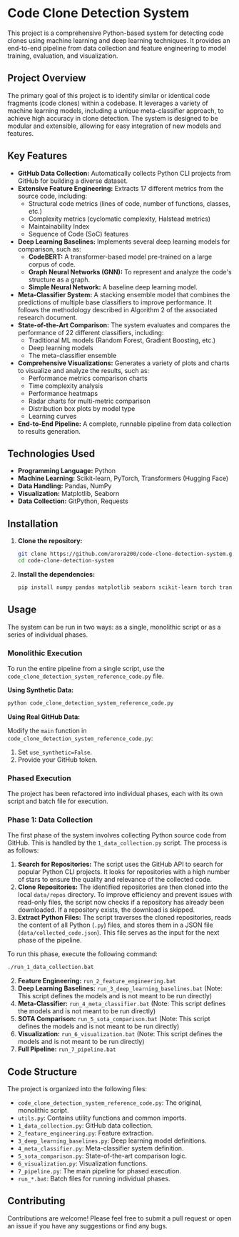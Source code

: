# Code Clone Detection System

This project is a comprehensive Python-based system for detecting code clones using machine learning and deep learning techniques. It provides an end-to-end pipeline from data collection and feature engineering to model training, evaluation, and visualization.

## Project Overview

The primary goal of this project is to identify similar or identical code fragments (code clones) within a codebase. It leverages a variety of machine learning models, including a unique meta-classifier approach, to achieve high accuracy in clone detection. The system is designed to be modular and extensible, allowing for easy integration of new models and features.

## Key Features

*   **GitHub Data Collection:** Automatically collects Python CLI projects from GitHub for building a diverse dataset.
*   **Extensive Feature Engineering:** Extracts 17 different metrics from the source code, including:
    *   Structural code metrics (lines of code, number of functions, classes, etc.)
    *   Complexity metrics (cyclomatic complexity, Halstead metrics)
    *   Maintainability Index
    *   Sequence of Code (SoC) features
*   **Deep Learning Baselines:** Implements several deep learning models for comparison, such as:
    *   **CodeBERT:** A transformer-based model pre-trained on a large corpus of code.
    *   **Graph Neural Networks (GNN):** To represent and analyze the code's structure as a graph.
    *   **Simple Neural Network:** A baseline deep learning model.
*   **Meta-Classifier System:** A stacking ensemble model that combines the predictions of multiple base classifiers to improve performance. It follows the methodology described in Algorithm 2 of the associated research document.
*   **State-of-the-Art Comparison:** The system evaluates and compares the performance of 22 different classifiers, including:
    *   Traditional ML models (Random Forest, Gradient Boosting, etc.)
    *   Deep learning models
    *   The meta-classifier ensemble
*   **Comprehensive Visualizations:** Generates a variety of plots and charts to visualize and analyze the results, such as:
    *   Performance metrics comparison charts
    *   Time complexity analysis
    *   Performance heatmaps
    *   Radar charts for multi-metric comparison
    *   Distribution box plots by model type
    *   Learning curves
*   **End-to-End Pipeline:** A complete, runnable pipeline from data collection to results generation.

## Technologies Used

*   **Programming Language:** Python
*   **Machine Learning:** Scikit-learn, PyTorch, Transformers (Hugging Face)
*   **Data Handling:** Pandas, NumPy
*   **Visualization:** Matplotlib, Seaborn
*   **Data Collection:** GitPython, Requests

## Installation

1.  **Clone the repository:**
    ```bash
    git clone https://github.com/arora200/code-clone-detection-system.git
    cd code-clone-detection-system
    ```

2.  **Install the dependencies:**
    ```bash
    pip install numpy pandas matplotlib seaborn scikit-learn torch transformers gitpython requests lightgbm torch-geometric
    ```

## Usage

The system can be run in two ways: as a single, monolithic script or as a series of individual phases.

### Monolithic Execution

To run the entire pipeline from a single script, use the `code_clone_detection_system_reference_code.py` file.

**Using Synthetic Data:**

```bash
python code_clone_detection_system_reference_code.py
```

**Using Real GitHub Data:**

Modify the `main` function in `code_clone_detection_system_reference_code.py`:

1.  Set `use_synthetic=False`.
2.  Provide your GitHub token.

### Phased Execution

The project has been refactored into individual phases, each with its own script and batch file for execution.

### Phase 1: Data Collection

The first phase of the system involves collecting Python source code from GitHub. This is handled by the `1_data_collection.py` script. The process is as follows:

1.  **Search for Repositories:** The script uses the GitHub API to search for popular Python CLI projects. It looks for repositories with a high number of stars to ensure the quality and relevance of the collected code.
2.  **Clone Repositories:** The identified repositories are then cloned into the local `data/repos` directory. To improve efficiency and prevent issues with read-only files, the script now checks if a repository has already been downloaded. If a repository exists, the download is skipped.
3.  **Extract Python Files:** The script traverses the cloned repositories, reads the content of all Python (`.py`) files, and stores them in a JSON file (`data/collected_code.json`). This file serves as the input for the next phase of the pipeline.

To run this phase, execute the following command:

```bash
./run_1_data_collection.bat
```

2.  **Feature Engineering:** `run_2_feature_engineering.bat`
3.  **Deep Learning Baselines:** `run_3_deep_learning_baselines.bat` (Note: This script defines the models and is not meant to be run directly)
4.  **Meta-Classifier:** `run_4_meta_classifier.bat` (Note: This script defines the models and is not meant to be run directly)
5.  **SOTA Comparison:** `run_5_sota_comparison.bat` (Note: This script defines the models and is not meant to be run directly)
6.  **Visualization:** `run_6_visualization.bat` (Note: This script defines the models and is not meant to be run directly)
7.  **Full Pipeline:** `run_7_pipeline.bat`

## Code Structure

The project is organized into the following files:

*   `code_clone_detection_system_reference_code.py`: The original, monolithic script.
*   `utils.py`: Contains utility functions and common imports.
*   `1_data_collection.py`: GitHub data collection.
*   `2_feature_engineering.py`: Feature extraction.
*   `3_deep_learning_baselines.py`: Deep learning model definitions.
*   `4_meta_classifier.py`: Meta-classifier system definition.
*   `5_sota_comparison.py`: State-of-the-art comparison logic.
*   `6_visualization.py`: Visualization functions.
*   `7_pipeline.py`: The main pipeline for phased execution.
*   `run_*.bat`: Batch files for running individual phases.

## Contributing

Contributions are welcome! Please feel free to submit a pull request or open an issue if you have any suggestions or find any bugs.